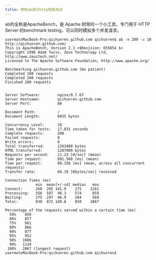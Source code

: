 ```yaml
---
title: 使用ab进行http性能测试
---
```

ab的全称是ApacheBench，是 Apache 附带的一个小工具，专门用于 HTTP Server 的benchmark testing，可以同时模拟多个并发请求。


    usermatoMacBook-Pro:qichunren.github.com qichunren$ ab -n 200 -c 10 http://qichunren.github.com/
    This is ApacheBench, Version 2.3 <$Revision: 655654 $>
    Copyright 1996 Adam Twiss, Zeus Technology Ltd, http://www.zeustech.net/
    Licensed to The Apache Software Foundation, http://www.apache.org/

    Benchmarking qichunren.github.com (be patient)
    Completed 100 requests
    Completed 200 requests
    Finished 200 requests


    Server Software:        nginx/0.7.67
    Server Hostname:        qichunren.github.com
    Server Port:            80

    Document Path:          /
    Document Length:        6035 bytes

    Concurrency Level:      10
    Time taken for tests:   17.831 seconds
    Complete requests:      200
    Failed requests:        0
    Write errors:           0
    Total transferred:      1263400 bytes
    HTML transferred:       1207000 bytes
    Requests per second:    11.22 [#/sec] (mean)
    Time per request:       891.560 [ms] (mean)
    Time per request:       89.156 [ms] (mean, across all concurrent requests)
    Transfer rate:          69.19 [Kbytes/sec] received

    Connection Times (ms)
                  min  mean[+/-sd] median   max
    Connect:      268  285 141.9    275    2281
    Processing:   556  587  48.3    574     859
    Waiting:      275  297  46.9    284     569
    Total:        830  872 149.8    850    2867

    Percentage of the requests served within a certain time (ms)
      50%    850
      66%    857
      75%    861
      80%    866
      90%    877
      95%    952
      98%   1086
      99%   1134
     100%   2867 (longest request)
    usermatoMacBook-Pro:qichunren.github.com qichunren$